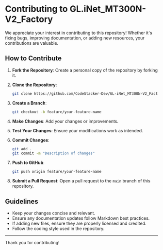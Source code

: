
# Contributing to GL.iNet_MT300N-V2_Factory

We appreciate your interest in contributing to this repository! Whether it's fixing bugs, improving documentation, or adding new resources, your contributions are valuable.

## How to Contribute

1. **Fork the Repository**:
   Create a personal copy of the repository by forking it.

2. **Clone the Repository**:
   ```bash
   git clone https://github.com/CodeStacker-Dev/GL-iNet_MT300N-V2_Factory.git
   ```

3. **Create a Branch**:
   ```bash
   git checkout -b feature/your-feature-name
   ```

4. **Make Changes**:
   Add your changes or improvements.

5. **Test Your Changes**:
   Ensure your modifications work as intended.

6. **Commit Changes**:
   ```bash
   git add .
   git commit -m "Description of changes"
   ```

7. **Push to GitHub**:
   ```bash
   git push origin feature/your-feature-name
   ```

8. **Submit a Pull Request**:
   Open a pull request to the `main` branch of this repository.

## Guidelines

- Keep your changes concise and relevant.
- Ensure any documentation updates follow Markdown best practices.
- If adding new files, ensure they are properly licensed and credited.
- Follow the coding style used in the repository.

---

Thank you for contributing!
